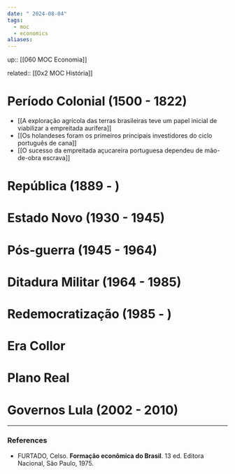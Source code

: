 ```yaml
---
date: " 2024-08-04"
tags:
  - moc
  - economics
aliases:
---
```


up:: [[060 MOC Economia]]

related:: [[0x2 MOC História]]

# Período Colonial (1500 - 1822)
- [[A exploração agrícola das terras brasileiras teve um papel inicial de viabilizar a empreitada aurífera]]
- [[Os holandeses foram os primeiros principais investidores do ciclo português de cana]]
- [[O sucesso da empreitada açucareira portuguesa dependeu de mão-de-obra escrava]]


# República (1889 - )

# Estado Novo (1930 - 1945)

# Pós-guerra (1945 - 1964)

# Ditadura Militar (1964 - 1985)

# Redemocratização (1985 - )

# Era Collor

# Plano Real

# Governos Lula (2002 - 2010)

---
### References
- FURTADO, Celso. **Formação econômica do Brasil**. 13 ed. Editora Nacional, São Paulo, 1975.